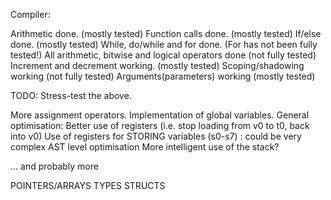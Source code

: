 Compiler:

Arithmetic done. (mostly tested)
Function calls done. (mostly tested)
If/else done. (mostly tested)
While, do/while and for done. (For has not been fully tested!)
All arithmetic, bitwise and logical operators done (not fully tested)
Increment and decrement working. (mostly tested)
Scoping/shadowing working (not fully tested)
Arguments(parameters) working (mostly tested)

TODO:
Stress-test the above.

More assignment operators.
Implementation of global variables.
General optimisation:
	Better use of registers (i.e. stop loading from v0 to t0, back into v0)
	Use of registers for STORING variables (s0-s7) : could be very complex
	AST level optimisation
	More intelligent use of the stack?

... and probably more

POINTERS/ARRAYS
TYPES
STRUCTS
